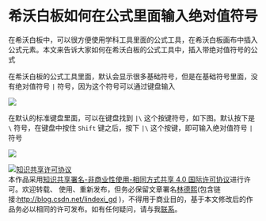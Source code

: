 # 希沃白板如何在公式里面输入绝对值符号

在希沃白板中，可以很方便使用学科工具里面的公式工具，在希沃白板画布中插入公式元素。本文来告诉大家如何在希沃白板的公式工具中，插入带绝对值符号的公式

<!--more-->
<!-- CreateTime:2021/4/13 9:36:59 -->

<!-- 发布 -->

在希沃白板的公式工具里面，默认会显示很多基础符号，但是在基础符号里面，没有绝对值符号 `|` 符号，因为这个符号可以通过键盘输入

<!-- ![](image/希沃白板如何在公式里面输入绝对值符号/希沃白板如何在公式里面输入绝对值符号0.png) -->

![](http://image.acmx.xyz/lindexi%2F2021413938291087.jpg)

在默认的标准键盘里面，可以在键盘找到 `|\` 这个按键符号，如下图。默认按下是 `\` 符号，在键盘中按住 `Shift` 键之后，按下 `|\` 这个按键，即可输入绝对值符号 `|` 符号

<!-- ![](image/希沃白板如何在公式里面输入绝对值符号/希沃白板如何在公式里面输入绝对值符号1.png) -->

![](http://image.acmx.xyz/lindexi%2F202141394037745.jpg)

<a rel="license" href="http://creativecommons.org/licenses/by-nc-sa/4.0/"><img alt="知识共享许可协议" style="border-width:0" src="https://licensebuttons.net/l/by-nc-sa/4.0/88x31.png" /></a><br />本作品采用<a rel="license" href="http://creativecommons.org/licenses/by-nc-sa/4.0/">知识共享署名-非商业性使用-相同方式共享 4.0 国际许可协议</a>进行许可。欢迎转载、 使用、重新发布，但务必保留文章署名[林德熙](http://blog.csdn.net/lindexi_gd)(包含链接:http://blog.csdn.net/lindexi_gd )，不得用于商业目的，基于本文修改后的作品务必以相同的许可发布。如有任何疑问，请与我[联系](mailto:lindexi_gd@163.com)。  
